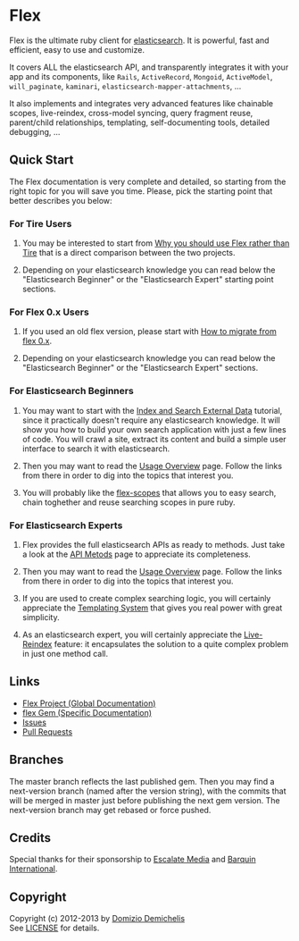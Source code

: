 # Flex

Flex is the ultimate ruby client for [elasticsearch](http://elasticsearch.org). It is powerful, fast and efficient, easy to use and customize.

It covers ALL the elasticsearch API, and transparently integrates it with your app and its components, like `Rails`, `ActiveRecord`, `Mongoid`, `ActiveModel`, `will_paginate`, `kaminari`, `elasticsearch-mapper-attachments`, ...

It also implements and integrates very advanced features like chainable scopes, live-reindex, cross-model syncing, query fragment reuse, parent/child relationships, templating, self-documenting tools, detailed debugging, ...

## Quick Start

The Flex documentation is very complete and detailed, so starting from the right topic for you will save you time. Please, pick the starting point that better describes you below:

### For Tire Users

1. You may be interested to start from [Why you should use Flex rather than Tire](http://ddnexus.github.io/flex/doc/7-Tutorials/1-Flex-vs-Tire.html) that is a direct comparison between the two projects.

2. Depending on your elasticsearch knowledge you can read below the "Elasticsearch Beginner" or the "Elasticsearch Expert" starting point sections.

### For Flex 0.x Users

1. If you used an old flex version, please start with [How to migrate from flex 0.x](http://ddnexus.github.io/flex/doc/7-Tutorials/2-Migrate-from-0.x.html).

2. Depending on your elasticsearch knowledge you can read below the "Elasticsearch Beginner" or the "Elasticsearch Expert" sections.

### For Elasticsearch Beginners

1. You may want to start with the [Index and Search External Data](http://ddnexus.github.io/flex/doc/7-Tutorials/4-Index-and-Search-External-Data.md) tutorial, since it practically doesn't require any elasticsearch knowledge. It will show you how to build your own search application with just a few lines of code. You will crawl a site, extract its content and build a simple user interface to search it with elasticsearch.

2. Then you may want to read the [Usage Overview](http://ddnexus.github.io/flex/doc/1-Flex-Project/2-Usage-Overview.html) page. Follow the links from there in order to dig into the topics that interest you.

3. You will probably like the [flex-scopes](http://ddnexus.github.io/flex/doc/3-flex-scopes) that allows you to easy search, chain toghether and reuse searching scopes in pure ruby.

### For Elasticsearch Experts

1. Flex provides the full elasticsearch APIs as ready to methods. Just take a look at the [API Metods](http://ddnexus.github.io/flex/doc/2-flex/2-API-Methods.html) page to appreciate its completeness.

2. Then you may want to read the [Usage Overview](http://ddnexus.github.io/flex/doc/1-Flex-Project/2-Usage-Overview.html) page. Follow the links from there in order to dig into the topics that interest you.

3. If you are used to create complex searching logic, you will certainly appreciate the [Templating System](http://ddnexus.github.io/flex/doc/2-flex/3-Templating) that gives you real power with great simplicity.

4. As an elasticsearch expert, you will certainly appreciate the [Live-Reindex](http://ddnexus.github.io/flex/doc/6-flex-admin/2-Live-Reindex.html) feature: it encapsulates the solution to a quite complex problem in just one method call.

## Links

* [Flex Project (Global Documentation)](http://ddnexus.github.io/flex/doc/)
* [flex Gem (Specific Documentation)](http://ddnexus.github.io/flex/doc/2-flex)
* [Issues](https://github.com/ddnexus/flex/issues)
* [Pull Requests](https://github.com/ddnexus/flex/pulls)

## Branches

The master branch reflects the last published gem. Then you may find a next-version branch (named after the version string), with the commits that will be merged in master just before publishing the next gem version. The next-version branch may get rebased or force pushed.

## Credits

Special thanks for their sponsorship to [Escalate Media](http://www.escalatemedia.com) and [Barquin International](http://www.barquin.com).

## Copyright

Copyright (c) 2012-2013 by [Domizio Demichelis](mailto://dd.nexus@gmail.com)<br>
See [LICENSE](https://github.com/ddnexus/flex/blob/master/LICENSE) for details.
